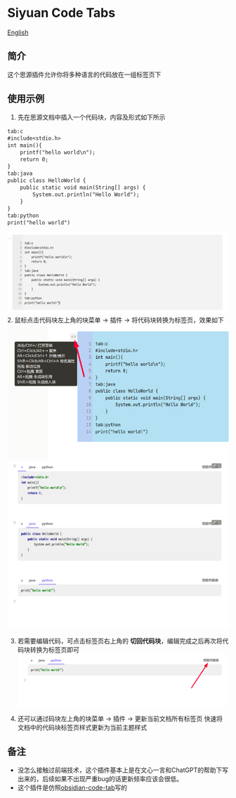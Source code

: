 
# Siyuan Code Tabs

[English](./README.md)
## 简介
这个思源插件允许你将多种语言的代码放在一组标签页下

## 使用示例
1. 先在思源文档中插入一个代码块，内容及形式如下所示
```
tab:c
#include<stdio.h>
int main(){
    printf("hello world\n");
    return 0;
}
tab:java
public class HelloWorld {
    public static void main(String[] args) {
        System.out.println("Hello World");
    }
}
tab:python
print("hello world")
```
![图1](./asset/1.png)
2. 鼠标点击代码块左上角的块菜单 -> 插件 -> 将代码块转换为标签页，效果如下
![图2-1](./asset/2-1.png)
![图2-2](./asset/2-2.png)
![图2-3](./asset/2-3.png)
![图2-4](./asset/2-4.png)

3. 若需要编辑代码，可点击标签页右上角的 **切回代码块**，编辑完成之后再次将代码块转换为标签页即可
![图3](./asset/3.png)

4. 还可以通过码块左上角的块菜单 -> 插件 -> 更新当前文档所有标签页 快速将文档中的代码块标签页样式更新为当前主题样式

## 备注
- 没怎么接触过前端技术，这个插件基本上是在文心一言和ChatGPT的帮助下写出来的，后续如果不出现严重bug的话更新频率应该会很低。
- 这个插件是仿照[obsidian-code-tab](https://github.com/lazyloong/obsidian-code-tab)写的